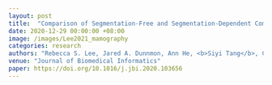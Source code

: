 ```yaml
---
layout: post
title:  "Comparison of Segmentation-Free and Segmentation-Dependent Computer-Aided Diagnosis of Breast Masses on a Public Mammography Dataset"
date: 2020-12-29 00:00:00 +08:00
image: /images/Lee2021_mamography
categories: research
authors: "Rebecca S. Lee, Jared A. Dunnmon, Ann He, <b>Siyi Tang</b>, Christopher Ré, Daniel L. Rubin"
venue: "Journal of Biomedical Informatics"
paper: https://doi.org/10.1016/j.jbi.2020.103656
---
```

